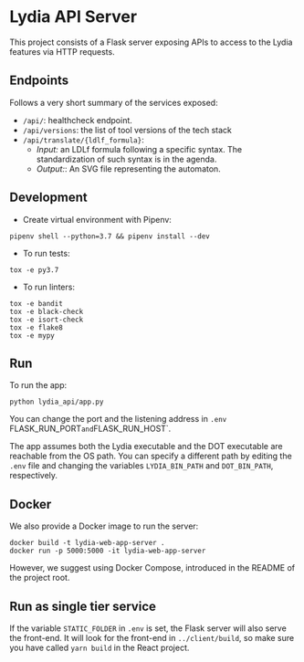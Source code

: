 # Lydia API Server

This project consists of a Flask server exposing APIs to
access to the Lydia features via HTTP requests.

## Endpoints

Follows a very short summary of the services exposed:

- `/api/`: healthcheck endpoint.
- `/api/versions`: the list of tool versions of the tech stack
- `/api/translate/{ldlf_formula}`: 
  - *Input:* an LDLf formula following a specific syntax. The standardization
             of such syntax is in the agenda.
  - *Output:*: An SVG file representing the automaton.

## Development 

- Create virtual environment with Pipenv:
```
pipenv shell --python=3.7 && pipenv install --dev
```

- To run tests:
```
tox -e py3.7
```

- To run linters:
```
tox -e bandit
tox -e black-check
tox -e isort-check
tox -e flake8
tox -e mypy
```

## Run

To run the app:
```
python lydia_api/app.py
```

You can change the port and the listening address
in `.env` FLASK_RUN_PORT` and `FLASK_RUN_HOST`.

The app assumes both the Lydia executable 
and the DOT executable are reachable from the 
OS path. You can specify a different 
path by editing the `.env` file and changing
the variables `LYDIA_BIN_PATH` and `DOT_BIN_PATH`, respectively.

## Docker

We also provide a Docker image to run the server:
```
docker build -t lydia-web-app-server .
docker run -p 5000:5000 -it lydia-web-app-server
```

However, we suggest using Docker Compose, introduced in the README 
of the project root. 

## Run as single tier service

If the variable `STATIC_FOLDER` in `.env` is set, the Flask server
will also serve the front-end. It will look for the front-end
in `../client/build`, so make sure you have called `yarn build`
in the React project.
